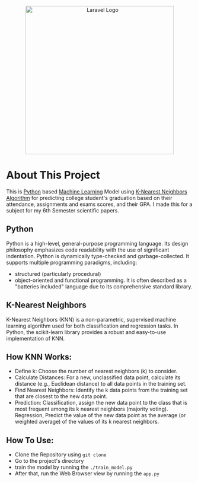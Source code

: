 <p align="center"><a href="https://laravel.com" target="_blank"><img src="https://www.python.org/static/img/python-logo.png" width="400" alt="Laravel Logo"></a></p>

# About This Project
This is [Python](https://en.wikipedia.org/wiki/Python_(programming_language)) based [Machine Learning](https://en.wikipedia.org/wiki/Machine_learning#:~:text=Machine%20learning%20(ML)%20is%20a,perform%20tasks%20without%20explicit%20instructions.) Model using [K-Nearest Neighbors Algorithm](https://en.wikipedia.org/wiki/K-nearest_neighbors_algorithm) for predicting college student's graduation based on their attendance, assignments and exams scores, and their GPA.
I made this for a subject for my 6th Semester scientific papers.

## Python

Python is a high-level, general-purpose programming language. Its design philosophy emphasizes code readability with the use of significant indentation. Python is dynamically type-checked and garbage-collected. It supports multiple programming paradigms, including:
- structured (particularly procedural)
- object-oriented and functional programming.
It is often described as a "batteries included" language due to its comprehensive standard library.

## K-Nearest Neighbors
K-Nearest Neighbors (KNN) is a non-parametric, supervised machine learning algorithm used for both classification and regression tasks. In Python, the scikit-learn library provides a robust and easy-to-use implementation of KNN. 

## How KNN Works:

- Define k: Choose the number of nearest neighbors (k) to consider.
- Calculate Distances: For a new, unclassified data point, calculate its distance (e.g., Euclidean distance) to all data points in the training set.
- Find Nearest Neighbors: Identify the k data points from the training set that are closest to the new data point.
- Prediction: Classification, assign the new data point to the class that is most frequent among its k nearest neighbors (majority voting). Regression, Predict the value of the new data point as the average (or weighted average) of the values of its k nearest neighbors.

## How To Use:

- Clone the Repository using  `git clone`
- Go to the project's directory
- train the model by running the `./train_model.py`
- After that, run the Web Browser view by running the `app.py`
